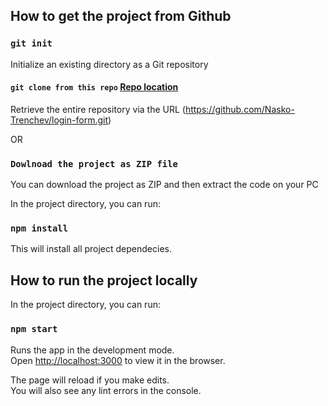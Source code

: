 ## How to get the project from Github

### `git init`

Initialize an existing directory as a Git repository

#### `git clone from this repo` [Repo location](https://github.com/Nasko-Trenchev/login-form.git)

Retrieve the entire repository via the URL (https://github.com/Nasko-Trenchev/login-form.git)

OR 

### `Dowlnoad the project as ZIP file`

You can download the project as ZIP and then extract the code on your PC

In the project directory, you can run:

### `npm install`

This will install all project dependecies.

## How to run the project locally 

In the project directory, you can run:

### `npm start`

Runs the app in the development mode.\
Open [http://localhost:3000](http://localhost:3000) to view it in the browser.

The page will reload if you make edits.\
You will also see any lint errors in the console.

